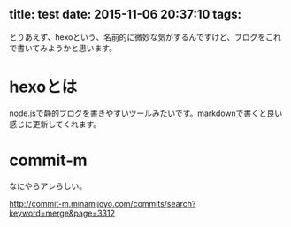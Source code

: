 title: test
date: 2015-11-06 20:37:10
tags:
---
とりあえず、hexoという、名前的に微妙な気がするんですけど、ブログをこれで書いてみようかと思います。

# hexoとは


node.jsで静的ブログを書きやすいツールみたいです。markdownで書くと良い感じに更新してくれます。

# commit-m

なにやらアレらしい。

http://commit-m.minamijoyo.com/commits/search?keyword=merge&page=3312
